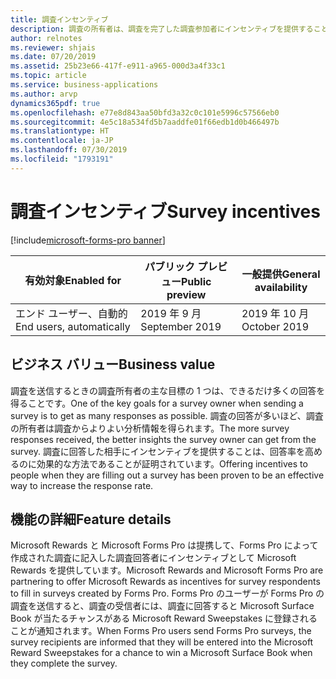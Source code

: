 ```yaml
---
title: 調査インセンティブ
description: 調査の所有者は、調査を完了した調査参加者にインセンティブを提供することができます。
author: relnotes
ms.reviewer: shjais
ms.date: 07/20/2019
ms.assetid: 25b23e66-417f-e911-a965-000d3a4f33c1
ms.topic: article
ms.service: business-applications
ms.author: arvp
dynamics365pdf: true
ms.openlocfilehash: e77e8d843aa50bfd3a32c0c101e5996c57566eb0
ms.sourcegitcommit: 4e5c18a534fd5b7aaddfe01f66edb1d0b466497b
ms.translationtype: HT
ms.contentlocale: ja-JP
ms.lasthandoff: 07/30/2019
ms.locfileid: "1793191"
---
```

# <a name="survey-incentives"></a><span data-ttu-id="a05d5-103">調査インセンティブ</span><span class="sxs-lookup"><span data-stu-id="a05d5-103">Survey incentives</span></span>
[!include[microsoft-forms-pro banner](../includes/microsoft-forms-pro.md)]

| <span data-ttu-id="a05d5-104">有効対象</span><span class="sxs-lookup"><span data-stu-id="a05d5-104">Enabled for</span></span>    |  <span data-ttu-id="a05d5-105">パブリック プレビュー</span><span class="sxs-lookup"><span data-stu-id="a05d5-105">Public preview</span></span> | <span data-ttu-id="a05d5-106">一般提供</span><span class="sxs-lookup"><span data-stu-id="a05d5-106">General availability</span></span> | 
| ---------- | ---------- |---------- |
|<span data-ttu-id="a05d5-107">エンド ユーザー、自動的</span><span class="sxs-lookup"><span data-stu-id="a05d5-107">End users, automatically</span></span>|<span data-ttu-id="a05d5-108">2019 年 9 月</span><span class="sxs-lookup"><span data-stu-id="a05d5-108">September 2019</span></span>| <span data-ttu-id="a05d5-109">2019 年 10 月</span><span class="sxs-lookup"><span data-stu-id="a05d5-109">October 2019</span></span>|


## <a name="business-value"></a><span data-ttu-id="a05d5-110">ビジネス バリュー</span><span class="sxs-lookup"><span data-stu-id="a05d5-110">Business value</span></span>
<!-- bv start -->
<span data-ttu-id="a05d5-111">調査を送信するときの調査所有者の主な目標の 1 つは、できるだけ多くの回答を得ることです。</span><span class="sxs-lookup"><span data-stu-id="a05d5-111">One of the key goals for a survey owner when sending a survey is to get as many responses as possible.</span></span> <span data-ttu-id="a05d5-112">調査の回答が多いほど、調査の所有者は調査からよりよい分析情報を得られます。</span><span class="sxs-lookup"><span data-stu-id="a05d5-112">The more survey responses received, the better insights the survey owner can get from the survey.</span></span> <span data-ttu-id="a05d5-113">調査に回答した相手にインセンティブを提供することは、回答率を高めるのに効果的な方法であることが証明されています。</span><span class="sxs-lookup"><span data-stu-id="a05d5-113">Offering incentives to people when they are filling out a survey has been proven to be an effective way to increase the response rate.</span></span>
<!-- bv end -->



## <a name="feature-details"></a><span data-ttu-id="a05d5-114">機能の詳細</span><span class="sxs-lookup"><span data-stu-id="a05d5-114">Feature details</span></span>
<!--feature detail start -->
<span data-ttu-id="a05d5-115">Microsoft Rewards と Microsoft Forms Pro は提携して、Forms Pro によって作成された調査に記入した調査回答者にインセンティブとして Microsoft Rewards を提供しています。</span><span class="sxs-lookup"><span data-stu-id="a05d5-115">Microsoft Rewards and Microsoft Forms Pro are partnering to offer Microsoft Rewards as incentives for survey respondents to fill in surveys created by Forms Pro.</span></span> <span data-ttu-id="a05d5-116">Forms Pro のユーザーが Forms Pro の調査を送信すると、調査の受信者には、調査に回答すると Microsoft Surface Book が当たるチャンスがある Microsoft Reward Sweepstakes に登録されることが通知されます。</span><span class="sxs-lookup"><span data-stu-id="a05d5-116">When Forms Pro users send Forms Pro surveys, the survey recipients are informed that they will be entered into the Microsoft Reward Sweepstakes for a chance to win a Microsoft Surface Book when they complete the survey.</span></span>
<!--feature detail end -->












